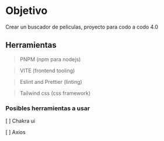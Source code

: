 # Objetivo

Crear un buscador de peliculas, proyecto para codo a codo 4.0

## Herramientas

> PNPM (npm para nodejs)

> VITE (frontend tooling)

> Eslint and Prettier (linting)

> Tailwind css (css framework)

### Posibles herramientas a usar

[ ] Chakra ui

[ ] Axios
